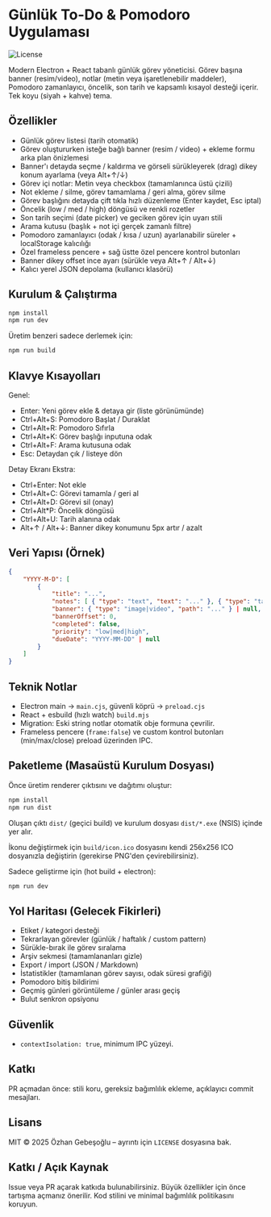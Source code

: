 # Günlük To-Do & Pomodoro Uygulaması

![License](https://img.shields.io/badge/license-MIT-b97723.svg)

Modern Electron + React tabanlı günlük görev yöneticisi. Görev başına banner (resim/video), notlar (metin veya işaretlenebilir maddeler), Pomodoro zamanlayıcı, öncelik, son tarih ve kapsamlı kısayol desteği içerir. Tek koyu (siyah + kahve) tema.

## Özellikler
- Günlük görev listesi (tarih otomatik)
- Görev oluştururken isteğe bağlı banner (resim / video) + ekleme formu arka plan önizlemesi
- Banner'ı detayda seçme / kaldırma ve görseli sürükleyerek (drag) dikey konum ayarlama (veya Alt+↑/↓)
- Görev içi notlar: Metin veya checkbox (tamamlanınca üstü çizili)
- Not ekleme / silme, görev tamamlama / geri alma, görev silme
- Görev başlığını detayda çift tıkla hızlı düzenleme (Enter kaydet, Esc iptal)
- Öncelik (low / med / high) döngüsü ve renkli rozetler
- Son tarih seçimi (date picker) ve geciken görev için uyarı stili
- Arama kutusu (başlık + not içi gerçek zamanlı filtre)
- Pomodoro zamanlayıcı (odak / kısa / uzun) ayarlanabilir süreler + localStorage kalıcılığı
- Özel frameless pencere + sağ üstte özel pencere kontrol butonları
- Banner dikey offset ince ayarı (sürükle veya Alt+↑ / Alt+↓)
- Kalıcı yerel JSON depolama (kullanıcı klasörü)

## Kurulum & Çalıştırma
```powershell
npm install
npm run dev
```
Üretim benzeri sadece derlemek için:
```powershell
npm run build
```

## Klavye Kısayolları
Genel:
- Enter: Yeni görev ekle & detaya gir (liste görünümünde)
- Ctrl+Alt+S: Pomodoro Başlat / Duraklat
- Ctrl+Alt+R: Pomodoro Sıfırla
- Ctrl+Alt+K: Görev başlığı inputuna odak
- Ctrl+Alt+F: Arama kutusuna odak
- Esc: Detaydan çık / listeye dön

Detay Ekranı Ekstra:
- Ctrl+Enter: Not ekle
- Ctrl+Alt+C: Görevi tamamla / geri al
- Ctrl+Alt+D: Görevi sil (onay)
- Ctrl+Alt*P: Öncelik döngüsü
- Ctrl+Alt+U: Tarih alanına odak
- Alt+↑ / Alt+↓: Banner dikey konumunu 5px artır / azalt

## Veri Yapısı (Örnek)
```json
{
	"YYYY-M-D": [
		{
			"title": "...",
			"notes": [ { "type": "text", "text": "..." }, { "type": "task", "text": "...", "done": false } ],
			"banner": { "type": "image|video", "path": "..." } | null,
			"bannerOffset": 0,
			"completed": false,
			"priority": "low|med|high",
			"dueDate": "YYYY-MM-DD" | null
		}
	]
}
```

## Teknik Notlar
- Electron main → `main.cjs`, güvenli köprü → `preload.cjs`
- React + esbuild (hızlı watch) `build.mjs`
- Migration: Eski string notlar otomatik obje formuna çevrilir.
- Frameless pencere (`frame:false`) ve custom kontrol butonları (min/max/close) preload üzerinden IPC.

## Paketleme (Masaüstü Kurulum Dosyası)

Önce üretim renderer çıktısını ve dağıtımı oluştur:
```powershell
npm install
npm run dist
```
Oluşan çıktı `dist/` (geçici build) ve kurulum dosyası `dist/*.exe` (NSIS) içinde yer alır.

İkonu değiştirmek için `build/icon.ico` dosyasını kendi 256x256 ICO dosyanızla değiştirin (gerekirse PNG'den çevirebilirsiniz).

Sadece geliştirme için (hot build + electron):
```powershell
npm run dev
```

## Yol Haritası (Gelecek Fikirleri)
- Etiket / kategori desteği
- Tekrarlayan görevler (günlük / haftalık / custom pattern)
- Sürükle-bırak ile görev sıralama
- Arşiv sekmesi (tamamlananları gizle)
- Export / import (JSON / Markdown)
- İstatistikler (tamamlanan görev sayısı, odak süresi grafiği)
- Pomodoro bitiş bildirimi
- Geçmiş günleri görüntüleme / günler arası geçiş
- Bulut senkron opsiyonu

## Güvenlik
- `contextIsolation: true`, minimum IPC yüzeyi.

## Katkı
PR açmadan önce: stili koru, gereksiz bağımlılık ekleme, açıklayıcı commit mesajları.

## Lisans
MIT © 2025 Özhan Gebeşoğlu – ayrıntı için `LICENSE` dosyasına bak.

## Katkı / Açık Kaynak
Issue veya PR açarak katkıda bulunabilirsiniz. Büyük özellikler için önce tartışma açmanız önerilir. Kod stilini ve minimal bağımlılık politikasını koruyun.
